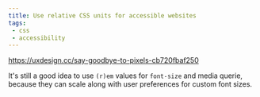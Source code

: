 ```yaml
---
title: Use relative CSS units for accessible websites
tags:
 - css
 - accessibility
---
```


https://uxdesign.cc/say-goodbye-to-pixels-cb720fbaf250

It's still a good idea to use `(r)em` values for `font-size` and media querie, because they can scale along with user preferences for custom font sizes.

